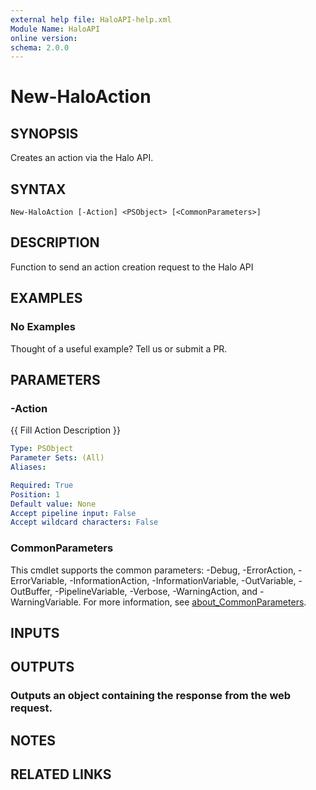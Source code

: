 ```yaml
---
external help file: HaloAPI-help.xml
Module Name: HaloAPI
online version:
schema: 2.0.0
---
```


# New-HaloAction

## SYNOPSIS
Creates an action via the Halo API.

## SYNTAX

```
New-HaloAction [-Action] <PSObject> [<CommonParameters>]
```

## DESCRIPTION
Function to send an action creation request to the Halo API

## EXAMPLES

### No Examples

Thought of a useful example? Tell us or submit a PR.

## PARAMETERS

### -Action
{{ Fill Action Description }}

```yaml
Type: PSObject
Parameter Sets: (All)
Aliases:

Required: True
Position: 1
Default value: None
Accept pipeline input: False
Accept wildcard characters: False
```

### CommonParameters
This cmdlet supports the common parameters: -Debug, -ErrorAction, -ErrorVariable, -InformationAction, -InformationVariable, -OutVariable, -OutBuffer, -PipelineVariable, -Verbose, -WarningAction, and -WarningVariable. For more information, see [about_CommonParameters](http://go.microsoft.com/fwlink/?LinkID=113216).

## INPUTS

## OUTPUTS

### Outputs an object containing the response from the web request.
## NOTES

## RELATED LINKS

